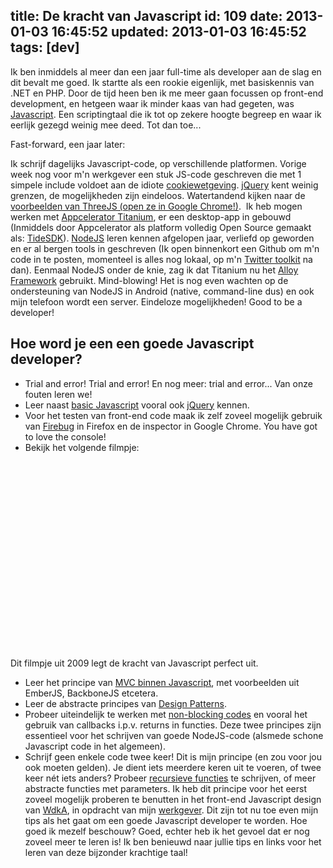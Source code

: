 title: De kracht van Javascript
id: 109
date: 2013-01-03 16:45:52
updated: 2013-01-03 16:45:52
tags: [dev]
---
Ik ben inmiddels al meer dan een jaar full-time als developer aan de slag en dit bevalt me goed. Ik startte als een rookie eigenlijk, met basiskennis van .NET en PHP. Door de tijd heen ben ik me meer gaan focussen op front-end development, en hetgeen waar ik minder kaas van had gegeten, was [Javascript](https://developer.mozilla.org/en/docs/JavaScript "Javascript"). Een scriptingtaal die ik tot op zekere hoogte begreep en waar ik eerlijk gezegd weinig mee deed. Tot dan toe...

Fast-forward, een jaar later:

<!--more-->

Ik schrijf dagelijks Javascript-code, op verschillende platformen. Vorige week nog voor m'n werkgever een stuk JS-code geschreven die met 1 simpele include voldoet aan de idiote [cookiewetgeving](https://cookierecht.nl/ "Cookierecht"). [jQuery](http://jquery.com/ "jQuery") kent weinig grenzen, de mogelijkheden zijn eindeloos. Watertandend kijken naar de [voorbeelden van ThreeJS (open ze in Google Chrome!)](http://mrdoob.github.com/three.js/ "ThreeJS examples").  Ik heb mogen werken met [Appcelerator Titanium](http://www.appcelerator.com/ "Appcelerator"), er een desktop-app in gebouwd (Inmiddels door Appcelerator als platform volledig Open Source gemaakt als: [TideSDK](http://www.tidesdk.org/ "TideSDK")). [NodeJS](http://nodejs.org/ "NodeJS") leren kennen afgelopen jaar, verliefd op geworden en er al bergen tools in geschreven (Ik open binnenkort een Github om m'n code in te posten, momenteel is alles nog lokaal, op m'n [Twitter toolkit](http://jeltelagendijk.nl/2012/12/twitter-toolkit-in-nodejs/ "Twitter toolkit in NodeJS") na dan). Eenmaal NodeJS onder de knie, zag ik dat Titanium nu het [Alloy Framework](http://docs.appcelerator.com/titanium/3.0/#!/guide/Alloy_Framework "Alloy Framework") gebruikt. Mind-blowing! Het is nog even wachten op de ondersteuning van NodeJS in Android (native, command-line dus) en ook mijn telefoon wordt een server. Eindeloze mogelijkheden! Good to be a developer!

## Hoe word je een een goede Javascript developer?

*   Trial and error! Trial and error! En nog meer: trial and error... Van onze fouten leren we!
*   Leer naast [basic Javascript](http://eloquentjavascript.net/contents.html "Eloquent Javascript") vooral ook [jQuery](http://jquery.com/ "jQuery") kennen.
*   Voor het testen van front-end code maak ik zelf zoveel mogelijk gebruik van [Firebug](http://getfirebug.com/ "Get Firebug") in Firefox en de inspector in Google Chrome. You have got to love the console!
*   Bekijk het volgende filmpje:

<center><object width="490" height="300" classid="clsid:d27cdb6e-ae6d-11cf-96b8-444553540000" codebase="http://download.macromedia.com/pub/shockwave/cabs/flash/swflash.cab#version=6,0,40,0"><param name="wmode" value="transparent" /><param name="src" value="http://www.youtube.com/v/hQVTIJBZook&amp;rel=0&amp;showinfo=0&amp;autohide=1" /><embed width="490" height="300" type="application/x-shockwave-flash" src="http://www.youtube.com/v/hQVTIJBZook&amp;rel=0&amp;showinfo=0&amp;autohide=1" wmode="transparent" /></object></center>

Dit filmpje uit 2009 legt de kracht van Javascript perfect uit.

*   Leer het principe van [MVC binnen Javascript](http://coding.smashingmagazine.com/2012/07/27/journey-through-the-javascript-mvc-jungle/ "Journey through the Javascript MVC jungle"), met voorbeelden uit EmberJS, BackboneJS etcetera.
*   Leer de abstracte principes van [Design Patterns](http://addyosmani.com/resources/essentialjsdesignpatterns/book/ "Essential JS Design Patterns").
*   Probeer uiteindelijk te werken met [non-blocking codes](http://hueniverse.com/2011/06/the-style-of-non-blocking/ "The style of non blocking") en vooral het gebruik van callbacks i.p.v. returns in functies. Deze twee principes zijn essentieel voor het schrijven van goede NodeJS-code (alsmede schone Javascript code in het algemeen).
*   Schrijf geen enkele code twee keer! Dit is mijn principe (en zou voor jou ook moeten gelden). Je dient iets meerdere keren uit te voeren, of twee keer nét iets anders? Probeer [recursieve functies](http://www.developerdrive.com/2012/04/javascript-and-recursion/ "Javascript and Recursion") te schrijven, of meer abstracte functies met parameters. Ik heb dit principe voor het eerst zoveel mogelijk proberen te benutten in het front-end Javascript design van [WdkA](http://www.wdka.nl "Willem de Kooning Academie"), in opdracht van mijn [werkgever](http://www.e-heroes.nl "E-Heroes").
Dit zijn tot nu toe even mijn tips als het gaat om een goede Javascript developer te worden. Hoe goed ik mezelf beschouw? Goed, echter heb ik het gevoel dat er nog zoveel meer te leren is! Ik ben benieuwd naar jullie tips en links voor het leren van deze bijzonder krachtige taal!

